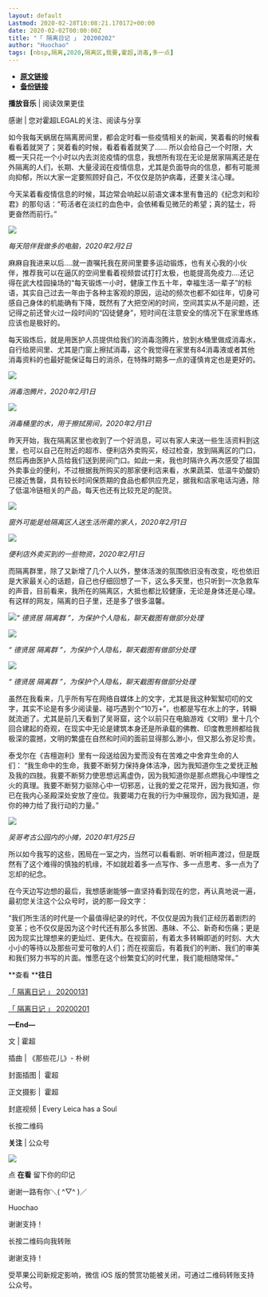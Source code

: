 ```yaml
---
layout: default
Lastmod: 2020-02-28T10:08:21.170172+00:00
date: 2020-02-02T00:00:00Z
title: "「 隔离日记 」 20200202"
author: "Huochao"
tags: [nbsp,隔离,2020,隔离区,我要,霍超,消毒,多一点]
---
```


* [**原文链接**](http://mp.weixin.qq.com/s?__biz=MzAxMTIyMDU4Mg==&amp;mid=2658412946&amp;idx=1&amp;sn=b97eac221b057aa06535f760a5d93b6a&amp;chksm=80c4ea9bb7b3638d8e68ef0ca8d23fc1c31dfb55981d1d70c38a18e9e071dce2875cecd0d758#rd)
* [**备份链接**](http://archive.ph/CWBLY)


**播放音乐** | 阅读效果更佳  

感谢 | 您对霍超LEGAL的关注、阅读与分享

如今我每天蜗居在隔离房间里，都会定时看一些疫情相关的新闻，笑着看的时候看看看着就哭了；哭着看的时候，看着看着就笑了...... 所以会给自己一个时限，大概一天只花一个小时以内去浏览疫情的信息，我想所有现在无论是居家隔离还是在外隔离的人们，长期、大量浸润在疫情信息，尤其是负面导向的信息，都有可能濒向抑郁，所以大家一定要照顾好自己，不仅仅是防护病毒，还要关注心理。

今天呆着看疫情信息的时候，耳边常会响起以前语文课本里有鲁迅的《纪念刘和珍君》的那句话：“苟活者在淡红的血色中，会依稀看见微茫的希望；真的猛士，将更奋然而前行。”  

![](/images/post/23300f08de7c68e9b991226949ed16cc.jpg)

_每天陪伴我做多的电脑，2020年2月2日_

  
麻麻自我进来以后....就一直嘱托我在房间里要多运动锻炼，也有关心我的小伙伴，推荐我可以在逼仄的空间里看着视频尝试打打太极，也能提高免疫力....还记得在武大桂园操场的“每天锻炼一小时，健康工作五十年，幸福生活一辈子”的标语，其实自己过去一年由于各种主客观的原因，运动的频次也都不如往年，切身可感自己身体的机能确有下降，既然有了大把空闲的时间，空间其实从不是问题，还记得之前还曾火过一段时间的“囚徒健身”，短时间在注意安全的情况下在家里练练应该也是极好的。

每天锻炼后，就是用医护人员提供给我们的消毒泡腾片，放到水桶里做成消毒水，自行给房间里、尤其是门窗上擦拭消毒，这个我觉得在家里有84消毒液或者其他消毒资料的也最好能保证每日的消杀，在特殊时期多一点的谨慎肯定也是更好的。

![](/images/post/16949c950ceda7054c87d3f457340e13.jpg)

_消毒泡腾片，_2020年2月1日__

![](/images/post/7b7625e09cdd0a6709f4c3b741214a4a.jpg)

_消毒桶里的水，用于擦拭房间，_2020年2月1日__

昨天开始，我在隔离区里也收到了一个好消息，可以有家人来送一些生活资料到这里，也可以自己在附近的超市、便利店外卖购买，经过检查，放到隔离区的门口，然后再由医护人员给我们送到房间门口。如此一来，我也时隔许久再次感受了祖国外卖事业的便利，不过根据我所购买的那家便利店来看，水果蔬菜、低温牛奶酸奶已接近售罄，具有较长时间保质期的食品也都供应充足，据我和店家电话沟通，除了低温冷链相关的产品，每天也还有比较充足的配货。  

![](/images/post/d4b862e8356c80a550d6f5392aa2d365.jpg)

_窗外可能是给隔离区人送生活所需的家人，_2020年2月1日__

![](/images/post/18db7a9745f57617fbe4b309abdc7aee.jpg)

_便利店外卖买到的一些物资，_2020年2月1日__

而隔离群里，除了又新增了几个人以外，整体活泼的氛围依旧没有改变，吃也依旧是大家最关心的话题，自己也仔细回想了一下，这么多天里，也只听到一次急救车的声音，目前看来，我所在的隔离区，大抵也都比较健康，无论是身体还是心理。有这样的网友，隔离的日子里，还是多了很多温馨。

![](/images/post/1b7fa37cc24939681f62dc91d2210db9.jpg)_“ 德贤居 隔离群 ”，为保护个人隐私，聊天截图有做部分处理_

![](/images/post/d2ec54d8fb5f717129bd245d85400bd0.jpg)

_“ 德贤居 隔离群 ”，为保护个人隐私，聊天截图有做部分处理_  

![](/images/post/4cd2ef951addc30d375b6b0436136438.jpg)

_“ 德贤居 隔离群 ”，为保护个人隐私，聊天截图有做部分处理_  

虽然在我看来，几乎所有写在网络自媒体上的文字，尤其是我这种絮絮叨叨的文字，其实不论是有多少阅读量、碰巧遇到个“10万+”，也都是写在水上的字，转瞬就流逝了。尤其是前几天看到了吴哥窟，这个以前只在电脑游戏《文明》里十几个回合建起的奇观，在现实中无论是建筑本身还是所承载的佛教、印度教思辨都给我极深的震撼，文明的繁盛在自然和时间的面前显得那么渺小，但又那么弥足珍贵。

泰戈尔在《吉檀迦利》里有一段送给因为爱而没有在苦难之中舍弃生命的人们： “我生命中的生命，我要不断努力保持身体洁净，因为我知道你生之爱抚正触及我的四肢。我要不断努力使思想远离虚伪，因为我知道你是那点燃我心中理性之火的真理。我要不断努力驱除心中一切邪恶，让我的爱之花常开，因为我知道，你已在我内心圣殿深处安放了座位。我要竭力在我的行为中展现你，因为我知道，是你的神力给了我行动的力量。”

![](/images/post/4e8a9673b0f9dd201a5591c9921c1a65.jpg)

_吴哥考古公园内的小摊，_2020年1月25日__

所以如今我写的这些，困局在一室之内，当然可以看看剧、听听相声渡过，但是既然有了这个难得的慎独的机缘，不如就趁着多一点写作、多一点思考、多一点为了忘却的纪念。  

在今天边写边想的最后，我想感谢能够一直坚持看到现在的您，再认真地说一遍，最初您关注这个公众号时，说的那一段文字：  

“我们所生活的时代是一个最值得纪录的时代，不仅仅是因为我们正经历着剧烈的变革；也不仅仅是因为这个时代还有那么多贫困、愚昧、不公、新奇和伤痛；更是因为现实比理想来的更灿烂、更伟大。在视窗前，有着太多转瞬即逝的时刻、大大小小的等待以及那些可爱可敬的人们；而在视窗后，有着我们的判断、我们的审美和我们努力书写的片面。惟愿在这个纷繁变幻的时代里，我们能相随常伴。”

**查看 ****往日**

[「 隔离日记 」 20200131](http://mp.weixin.qq.com/s?__biz=MzAxMTIyMDU4Mg==&mid=2658412914&idx=1&sn=5edac096b03ae6616c02f4b06cd344e6&chksm=80c4ea7bb7b3636d2d31414aaf75b37cd9ce16c6b66af6e49b96cafab577aea16ca500afa96c&scene=21#wechat_redirect)  

[「 隔离日记 」 20200201](http://mp.weixin.qq.com/s?__biz=MzAxMTIyMDU4Mg==&mid=2658412927&idx=1&sn=75780d11bdf75db9ef5269145ea56976&chksm=80c4ea76b7b36360b855ed2514d392233a938b939054e2d21a9a58d25172abda938ff8fd06df&scene=21#wechat_redirect)  

**—End—**

文 | 霍超

插曲 | 《那些花儿》- 朴树

封面插图 |  霍超

正文摄影 |  霍超

封底视频 | Every Leica has a Soul  

长按二维码

**关注** | 公众号

![](/images/post/bbec19c16b607852a0a09dcaef648669.jpg)

点 **在看** 留下你的印记  

谢谢一路有你＼( ^▽^ )／

Huochao

谢谢支持！

长按二维码向我转账

谢谢支持！

受苹果公司新规定影响，微信 iOS 版的赞赏功能被关闭，可通过二维码转账支持公众号。

